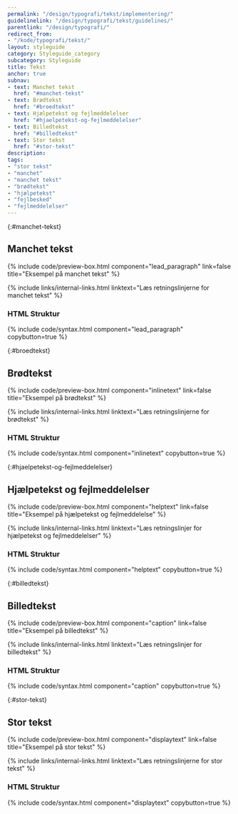 ```yaml
---
permalink: "/design/typografi/tekst/implementering/"
guidelinelink: "/design/typografi/tekst/guidelines/"
parentlink: "/design/typografi/"
redirect_from:
- "/kode/typografi/tekst/"
layout: styleguide
category: Styleguide_category
subcategory: Styleguide
title: Tekst
anchor: true
subnav:
- text: Manchet tekst
  href: "#manchet-tekst"
- text: Brødtekst
  href: "#broedtekst"
- text: Hjælpetekst og fejlmeddelelser
  href: "#hjaelpetekst-og-fejlmeddelelser"
- text: Billedtekst
  href: "#billedtekst"
- text: Stor tekst
  href: "#stor-tekst"
description:
tags:
- "stor tekst"
- "manchet"
- "manchet tekst"
- "brødtekst"
- "hjælpetekst"
- "fejlbesked"
- "fejlmeddelelser"
---
```

{:#manchet-tekst}
## Manchet tekst

{% include code/preview-box.html component="lead_paragraph" link=false title="Eksempel på manchet tekst" %}

{% include links/internal-links.html linktext="Læs retningslinjerne for manchet tekst" %}

### HTML Struktur

{% include code/syntax.html component="lead_paragraph" copybutton=true %}

{:#broedtekst}
## Brødtekst

{% include code/preview-box.html component="inlinetext" link=false title="Eksempel på brødtekst" %}

{% include links/internal-links.html linktext="Læs retningslinjerne for brødtekst" %}

### HTML Struktur

{% include code/syntax.html component="inlinetext" copybutton=true %}

{:#hjaelpetekst-og-fejlmeddelelser}
## Hjælpetekst og fejlmeddelelser

{% include code/preview-box.html component="helptext" link=false title="Eksempel på hjælpetekst og fejlmeddelelse" %}

{% include links/internal-links.html linktext="Læs retningslinjer for hjælpetekst og fejlmeddelelser" %}

### HTML Struktur

{% include code/syntax.html component="helptext" copybutton=true %}

{:#billedtekst}
## Billedtekst

{% include code/preview-box.html component="caption" link=false title="Eksempel på billedtekst" %}

{% include links/internal-links.html linktext="Læs retningslinjer for billedtekst" %}

### HTML Struktur

{% include code/syntax.html component="caption" copybutton=true %}

{:#stor-tekst}
## Stor tekst

{% include code/preview-box.html component="displaytext" link=false title="Eksempel på stor tekst" %}

{% include links/internal-links.html linktext="Læs retningslinjerne for stor tekst" %}

### HTML Struktur

{% include code/syntax.html component="displaytext" copybutton=true %}
